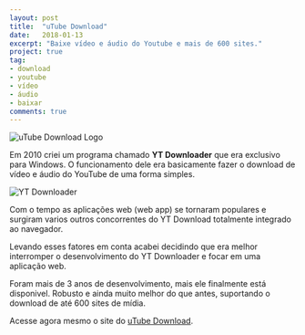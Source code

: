 ```yaml
---
layout: post
title:  "uTube Download"
date:   2018-01-13
excerpt: "Baixe vídeo e áudio do Youtube e mais de 600 sites."
project: true
tag:
- download 
- youtube
- vídeo
- áudio
- baixar
comments: true
---
```


![uTube Download Logo](http://utubedownload.me/img/logoutube.png)

Em 2010 criei um programa chamado **YT Downloader** que era exclusivo para Windows. O funcionamento dele era basicamente fazer o download de vídeo e áudio do YouTube de uma forma simples.

![YT Downloader](https://github.com/ialexsilva/ialexsilva.github.io/raw/master/assets/img/ytdownloader.png)

Com o tempo as aplicações web (web app) se tornaram populares e surgiram varios outros concorrentes do YT Download totalmente integrado ao navegador.

Levando esses fatores em conta acabei decidindo que era melhor interromper o desenvolvimento do YT Downloader e focar em uma aplicação web.

Foram mais de 3 anos de desenvolvimento, mais ele finalmente está disponivel. Robusto e ainda muito melhor do que antes, suportando o download de até 600 sites de mídia.

Acesse agora mesmo o site do [uTube Download](http://utubedownload.me).


